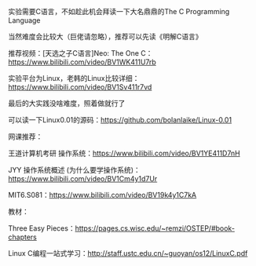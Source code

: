 实验需要C语言，不如趁此机会拜读一下大名鼎鼎的The C Programming Language

当然难度会比较大（巨佬请忽略），推荐可以先读《明解C语言》

推荐视频：[天选之子C语言]Neo: The One C：https://www.bilibili.com/video/BV1WK411U7rb

实验平台为Linux，老韩的Linux比较详细：https://www.bilibili.com/video/BV1Sv411r7vd

最后的大实践没啥难度，照着做就行了

可以读一下Linux0.01的源码：https://github.com/bolanlaike/Linux-0.01



网课推荐：

王道计算机考研 操作系统：https://www.bilibili.com/video/BV1YE411D7nH

JYY 操作系统概述 (为什么要学操作系统)：https://www.bilibili.com/video/BV1Cm4y1d7Ur

MIT6.S081：https://www.bilibili.com/video/BV19k4y1C7kA



教材：

Three Easy Pieces：https://pages.cs.wisc.edu/~remzi/OSTEP/#book-chapters

Linux C编程一站式学习：http://staff.ustc.edu.cn/~guoyan/os12/LinuxC.pdf